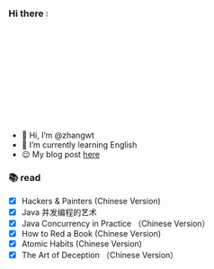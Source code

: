 ### Hi there <a href="https://www.gautamkrishnar.com/"><img src="https://media.giphy.com/media/hvRJCLFzcasrR4ia7z/giphy.gif" width="5%"></a>
- 👋&nbsp;Hi, I’m @zhangwt
- 🌱&nbsp;I’m currently learning English
- 😉&nbsp;My blog post [here](https://github.com/zhangwt-cn/notes/issues)

### :books: read
- [x] Hackers & Painters (Chinese Version)
- [x] Java 并发编程的艺术
- [x] Java Concurrency in Practice （Chinese Version）
- [x] How to Red a Book (Chinese Version)
- [x] Atomic Habits (Chinese Version)
- [x] The Art of Deception （Chinese Version）
